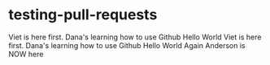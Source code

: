 # testing-pull-requests
Viet is here first.
Dana's learning how to use Github
Hello World
Viet is here first.
Dana's learning how to use Github
Hello World Again
Anderson is NOW here